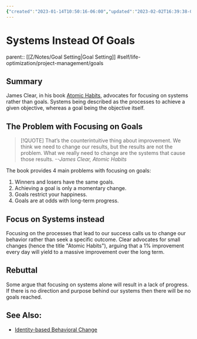 ```yaml
---
{"created":"2023-01-14T10:50:16-06:00","updated":"2023-02-02T16:39:38-06:00","title":"Systems Instead Of Goals","zettelgarden":true,"zettelType":"concept","dg-publish":true,"permalink":"/z/notes/systems-instead-of-goals/","dgPassFrontmatter":true}
---
```


# Systems Instead Of Goals
parent:: [[Z/Notes/Goal Setting\|Goal Setting]]
#self/life-optimization/project-management/goals 
## Summary
James Clear, in his book [Atomic Habits](Atomic%20Habits%20-%20James%20Clear.md), advocates for focusing on systems rather than goals. Systems being described as the processes to achieve a given objective, whereas a goal being the objective itself.

## The Problem with Focusing on Goals

> [!QUOTE]
> That’s the counterintuitive thing about improvement. We think we need to change our results, but the results are not the problem. What we really need to change are the systems that cause those results.
> *--James Clear, Atomic Habits*

The book provides 4 main problems with focusing on goals:
1. Winners and losers have the same goals.
2. Achieving a goal is only a momentary change.
3. Goals restrict your happiness.
4. Goals are at odds with long-term progress.

## Focus on Systems instead
Focusing on the processes that lead to our success calls us to change our behavior rather than seek a specific outcome. Clear advocates for small changes (hence the title "Atomic Habits"), arguing that a 1% improvement every day will yield to a massive improvement over the long term. 

## Rebuttal
Some argue that focusing on systems alone will result in a lack of progress. If there is no direction and purpose behind our systems then there will be no goals reached.

## See Also:
- [Identity-based Behavioral Change](Identity-based%20Behavioral%20Change.md)